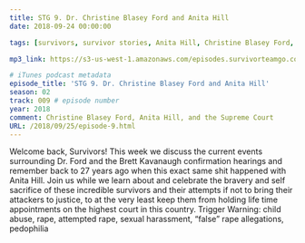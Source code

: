 ```yaml
---
title: STG 9. Dr. Christine Blasey Ford and Anita Hill
date: 2018-09-24 00:00:00

tags: [survivors, survivor stories, Anita Hill, Christine Blasey Ford, Brett Kavanaugh, Clarence Thomas, survivor, rape, attempted rape, sexual assault, sexual harassment, SCOTUS, Senate Judiciary Committee, confirmation hearings]

mp3_link: https://s3-us-west-1.amazonaws.com/episodes.survivorteamgo.com/STG+9+Dr.+Christine+Blasey+Ford+and+Anita+Hill.mp3

# iTunes podcast metadata
episode_title: 'STG 9. Dr. Christine Blasey Ford and Anita Hill'
season: 02
track: 009 # episode number
year: 2018
comment: Christine Blasey Ford, Anita Hill, and the Supreme Court
URL: /2018/09/25/episode-9.html
---
```


Welcome back, Survivors! This week we discuss the current events surrounding Dr. Ford and the Brett Kavanaugh confirmation hearings and remember back to 27 years ago when this exact same shit happened with Anita Hill. Join us while we learn about and celebrate the bravery and self sacrifice of these incredible survivors and their attempts if not to bring their attackers to justice, to at the very least keep them from holding life time appointments on the highest court in this country. Trigger Warning: child abuse, rape, attempted rape, sexual harassment, “false” rape allegations, pedophilia
